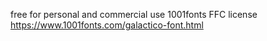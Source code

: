 free for personal and commercial use
1001fonts FFC license
https://www.1001fonts.com/galactico-font.html
